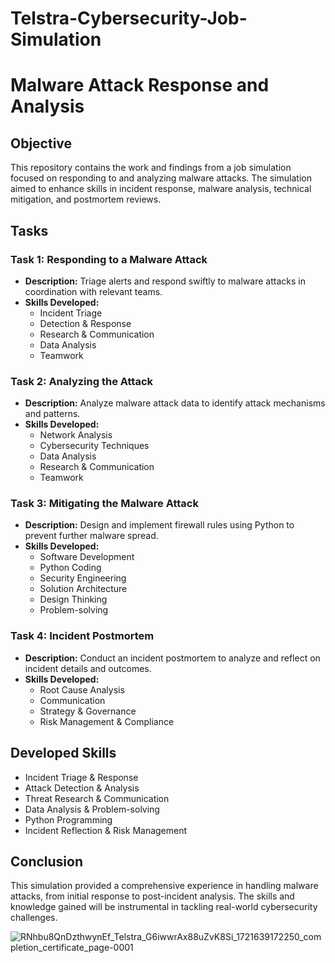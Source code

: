 # Telstra-Cybersecurity-Job-Simulation

# Malware Attack Response and Analysis

## Objective
This repository contains the work and findings from a job simulation focused on responding to and analyzing malware attacks. The simulation aimed to enhance skills in incident response, malware analysis, technical mitigation, and postmortem reviews.

## Tasks

### Task 1: Responding to a Malware Attack
- **Description:** Triage alerts and respond swiftly to malware attacks in coordination with relevant teams.
- **Skills Developed:**
  - Incident Triage
  - Detection & Response
  - Research & Communication
  - Data Analysis
  - Teamwork

### Task 2: Analyzing the Attack
- **Description:** Analyze malware attack data to identify attack mechanisms and patterns.
- **Skills Developed:**
  - Network Analysis
  - Cybersecurity Techniques
  - Data Analysis
  - Research & Communication
  - Teamwork

### Task 3: Mitigating the Malware Attack
- **Description:** Design and implement firewall rules using Python to prevent further malware spread.
- **Skills Developed:**
  - Software Development
  - Python Coding
  - Security Engineering
  - Solution Architecture
  - Design Thinking
  - Problem-solving

### Task 4: Incident Postmortem
- **Description:** Conduct an incident postmortem to analyze and reflect on incident details and outcomes.
- **Skills Developed:**
  - Root Cause Analysis
  - Communication
  - Strategy & Governance
  - Risk Management & Compliance

## Developed Skills
- Incident Triage & Response
- Attack Detection & Analysis
- Threat Research & Communication
- Data Analysis & Problem-solving
- Python Programming
- Incident Reflection & Risk Management

## Conclusion
This simulation provided a comprehensive experience in handling malware attacks, from initial response to post-incident analysis. The skills and knowledge gained will be instrumental in tackling real-world cybersecurity challenges.

![RNhbu8QnDzthwynEf_Telstra_G6iwwrAx88uZvK8Si_1721639172250_completion_certificate_page-0001](https://github.com/user-attachments/assets/1e2b3500-d338-4ad2-9b82-76ca0e583bd7)

